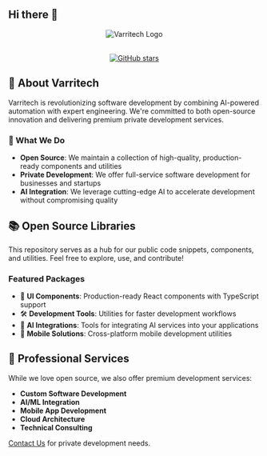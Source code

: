 ## Hi there 👋

<div align="center">
  <img src="https://varritech.com/images/varritech_development_services.png" alt="Varritech Logo"/>

  <br />
  <br />
  
  [![GitHub stars](https://img.shields.io/github/stars/varritech?style=social)](https://github.com/varritech/stargazers)
</div>

## 🚀 About Varritech

Varritech is revolutionizing software development by combining AI-powered automation with expert engineering. We're committed to both open-source innovation and delivering premium private development services.

### 🌟 What We Do

- **Open Source**: We maintain a collection of high-quality, production-ready components and utilities
- **Private Development**: We offer full-service software development for businesses and startups
- **AI Integration**: We leverage cutting-edge AI to accelerate development without compromising quality

## 📚 Open Source Libraries

This repository serves as a hub for our public code snippets, components, and utilities. Feel free to explore, use, and contribute!

### Featured Packages

- 🎨 **UI Components**: Production-ready React components with TypeScript support
- 🛠 **Development Tools**: Utilities for faster development workflows
- 🤖 **AI Integrations**: Tools for integrating AI services into your applications
- 📱 **Mobile Solutions**: Cross-platform mobile development utilities

## 💼 Professional Services

While we love open source, we also offer premium development services:

- **Custom Software Development**
- **AI/ML Integration**
- **Mobile App Development**
- **Cloud Architecture**
- **Technical Consulting**

[Contact Us](https://app.usemotion.com/meet/varritech/chat) for private development needs.
